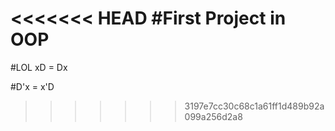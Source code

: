 <<<<<<< HEAD
#First Project in OOP
=======
#LOL xD = Dx 



#D'x = x'D
>>>>>>> 3197e7cc30c68c1a61ff1d489b92a099a256d2a8
